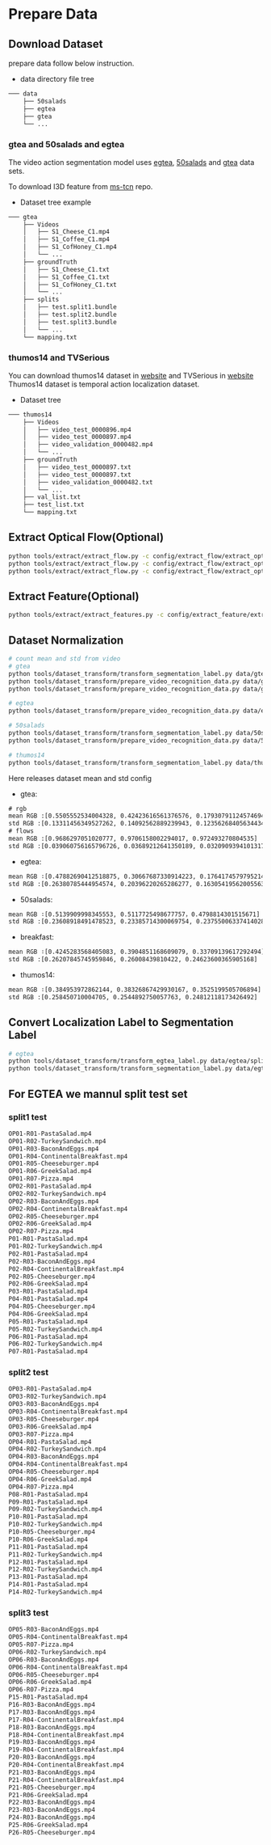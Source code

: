 # Prepare Data
## Download Dataset

prepare data follow below instruction.
- data directory file tree
```txt
─── data
    ├── 50salads
    ├── egtea
    ├── gtea
    └── ...
```

### gtea and 50salads and egtea

The video action segmentation model uses [egtea](https://cbs.ic.gatech.edu/fpv/), [50salads](https://cvip.computing.dundee.ac.uk/datasets/foodpreparation/50salads/) and [gtea](https://cbs.ic.gatech.edu/fpv/) data sets.

To download I3D feature from [ms-tcn](https://github.com/yabufarha/ms-tcn) repo.

- Dataset tree example
```txt
─── gtea
    ├── Videos
    │   ├── S1_Cheese_C1.mp4
    │   ├── S1_Coffee_C1.mp4
    │   ├── S1_CofHoney_C1.mp4
    │   └── ...
    ├── groundTruth
    │   ├── S1_Cheese_C1.txt
    │   ├── S1_Coffee_C1.txt
    │   ├── S1_CofHoney_C1.txt
    │   └── ...
    ├── splits
    │   ├── test.split1.bundle
    │   ├── test.split2.bundle
    │   ├── test.split3.bundle
    │   └── ...
    └── mapping.txt
```

### thumos14 and TVSerious

You can download thumos14 dataset in [website](https://www.crcv.ucf.edu/THUMOS14/home.html) and TVSerious in [website](https://homes.esat.kuleuven.be/psi-archive/rdegeest/TVSeries.html)
Thumos14 dataset is temporal action localization dataset.

- Dataset tree
```txt
─── thumos14
    ├── Videos
    │   ├── video_test_0000896.mp4
    │   ├── video_test_0000897.mp4
    │   ├── video_validation_0000482.mp4
    │   └── ...
    ├── groundTruth
    │   ├── video_test_0000897.txt
    │   ├── video_test_0000897.txt
    │   ├── video_validation_0000482.txt
    │   └── ...
    ├── val_list.txt
    ├── test_list.txt
    └── mapping.txt
```

## Extract Optical Flow(Optional)
```bash
python tools/extract/extract_flow.py -c config/extract_flow/extract_optical_flow_fastflownet.yaml -o data/gtea
python tools/extract/extract_flow.py -c config/extract_flow/extract_optical_flow_raft.yaml -o data/gtea
python tools/extract/extract_flow.py -c config/extract_flow/extract_optical_flow_liteflownetv3.yaml -o data/gtea
```

## Extract Feature(Optional)
```bash
python tools/extract/extract_features.py -c config/extract_feature/extract_feature_i3d_thumos14.yaml -o data/thumos14
```

## Dataset Normalization
```bash
# count mean and std from video
# gtea
python tools/dataset_transform/transform_segmentation_label.py data/gtea data/gtea/groundTruth data/gtea --mode localization --fps 15
python tools/dataset_transform/prepare_video_recognition_data.py data/gtea/label.json data/gtea/Videos data/gtea --negative_sample_num 100 --only_norm True --fps 15 --dataset_type gtea_rgb
python tools/dataset_transform/prepare_video_recognition_data.py data/gtea/label.json data/gtea/flow data/gtea --negative_sample_num 100 --only_norm True --fps 15 --dataset_type gtea_flow

# egtea
python tools/dataset_transform/prepare_video_recognition_data.py data/egtea/egtea.json data/egtea/Videos data/egtea --negative_sample_num 1000 --only_norm True --fps 24 --dataset_type egtea_rgb

# 50salads
python tools/dataset_transform/transform_segmentation_label.py data/50salads data/50salads/groundTruth data/50salads --mode localization --fps 30
python tools/dataset_transform/prepare_video_recognition_data.py data/50salads/label.json data/50salads/Videos data/50salads --negative_sample_num 1000 --only_norm True --fps 30 --dataset_type 50salads_rgb

# thumos14
python tools/dataset_transform/transform_segmentation_label.py data/thumos14/gt.json data/thumos14/Videos data/thumos14 --fps 30

```

Here releases dataset mean and std config

- gtea:
```txt
# rgb
mean RGB :[0.5505552534004328, 0.42423616561376576, 0.17930791124574694]
std RGB :[0.13311456349527262, 0.14092562889239943, 0.12356268405634434]
# flows
mean RGB :[0.9686297051020777, 0.9706158002294017, 0.972493270804535]
std RGB :[0.039060756165796726, 0.03689212641350189, 0.03209093941013171]
```
- egtea:
```txt
mean RGB ∶[0.47882690412518875, 0.30667687330914223, 0.1764174579795214]
std RGB :[0.26380785444954574, 0.20396220265286277, 0.16305419562005563]
```
- 50salads:
```txt
mean RGB ∶[0.5139909998345553, 0.5117725498677757，0.4798814301515671]
std RGB :[0.23608918491478523, 0.23385714300069754, 0.23755006337414028]
```
- breakfast:
```txt
mean RGB ∶[0.4245283568405083, 0.3904851168609079, 0.33709139617292494]
std RGB :[0.26207845745959846, 0.26008439810422, 0.24623600365905168]
```
- thumos14:
```txt
mean RGB ∶[0.384953972862144, 0.38326867429930167, 0.3525199505706894]
std RGB :[0.258450710004705, 0.2544892750057763, 0.24812118173426492]
```
## Convert Localization Label to Segmentation Label
```bash
# egtea
python tools/dataset_transform/transform_egtea_label.py data/egtea/splits_label data/egtea/verb_idx.txt data/egtea
python tools/dataset_transform/transform_segmentation_label.py data/egtea/egtea.json data/egtea/Videos data/egtea --mode segmentation --fps 24
```

## For EGTEA we mannul split test set
### split1 test
```txt
OP01-R01-PastaSalad.mp4
OP01-R02-TurkeySandwich.mp4
OP01-R03-BaconAndEggs.mp4
OP01-R04-ContinentalBreakfast.mp4
OP01-R05-Cheeseburger.mp4
OP01-R06-GreekSalad.mp4
OP01-R07-Pizza.mp4
OP02-R01-PastaSalad.mp4
OP02-R02-TurkeySandwich.mp4
OP02-R03-BaconAndEggs.mp4
OP02-R04-ContinentalBreakfast.mp4
OP02-R05-Cheeseburger.mp4
OP02-R06-GreekSalad.mp4
OP02-R07-Pizza.mp4
P01-R01-PastaSalad.mp4
P01-R02-TurkeySandwich.mp4
P02-R01-PastaSalad.mp4
P02-R03-BaconAndEggs.mp4
P02-R04-ContinentalBreakfast.mp4
P02-R05-Cheeseburger.mp4
P02-R06-GreekSalad.mp4
P03-R01-PastaSalad.mp4
P04-R01-PastaSalad.mp4
P04-R05-Cheeseburger.mp4
P04-R06-GreekSalad.mp4
P05-R01-PastaSalad.mp4
P05-R02-TurkeySandwich.mp4
P06-R01-PastaSalad.mp4
P06-R02-TurkeySandwich.mp4
P07-R01-PastaSalad.mp4
```

### split2 test
```txt
OP03-R01-PastaSalad.mp4
OP03-R02-TurkeySandwich.mp4
OP03-R03-BaconAndEggs.mp4
OP03-R04-ContinentalBreakfast.mp4
OP03-R05-Cheeseburger.mp4
OP03-R06-GreekSalad.mp4
OP03-R07-Pizza.mp4
OP04-R01-PastaSalad.mp4
OP04-R02-TurkeySandwich.mp4
OP04-R03-BaconAndEggs.mp4
OP04-R04-ContinentalBreakfast.mp4
OP04-R05-Cheeseburger.mp4
OP04-R06-GreekSalad.mp4
OP04-R07-Pizza.mp4
P08-R01-PastaSalad.mp4
P09-R01-PastaSalad.mp4
P09-R02-TurkeySandwich.mp4
P10-R01-PastaSalad.mp4
P10-R02-TurkeySandwich.mp4
P10-R05-Cheeseburger.mp4
P10-R06-GreekSalad.mp4
P11-R01-PastaSalad.mp4
P11-R02-TurkeySandwich.mp4
P12-R01-PastaSalad.mp4
P12-R02-TurkeySandwich.mp4
P13-R01-PastaSalad.mp4
P14-R01-PastaSalad.mp4
P14-R02-TurkeySandwich.mp4
```

### split3 test
```txt
OP05-R03-BaconAndEggs.mp4
OP05-R04-ContinentalBreakfast.mp4
OP05-R07-Pizza.mp4
OP06-R02-TurkeySandwich.mp4
OP06-R03-BaconAndEggs.mp4
OP06-R04-ContinentalBreakfast.mp4
OP06-R05-Cheeseburger.mp4
OP06-R06-GreekSalad.mp4
OP06-R07-Pizza.mp4
P15-R01-PastaSalad.mp4
P16-R03-BaconAndEggs.mp4
P17-R03-BaconAndEggs.mp4
P17-R04-ContinentalBreakfast.mp4
P18-R03-BaconAndEggs.mp4
P18-R04-ContinentalBreakfast.mp4
P19-R03-BaconAndEggs.mp4
P19-R04-ContinentalBreakfast.mp4
P20-R03-BaconAndEggs.mp4
P20-R04-ContinentalBreakfast.mp4
P21-R03-BaconAndEggs.mp4
P21-R04-ContinentalBreakfast.mp4
P21-R05-Cheeseburger.mp4
P21-R06-GreekSalad.mp4
P22-R03-BaconAndEggs.mp4
P23-R03-BaconAndEggs.mp4
P24-R03-BaconAndEggs.mp4
P25-R06-GreekSalad.mp4
P26-R05-Cheeseburger.mp4
```